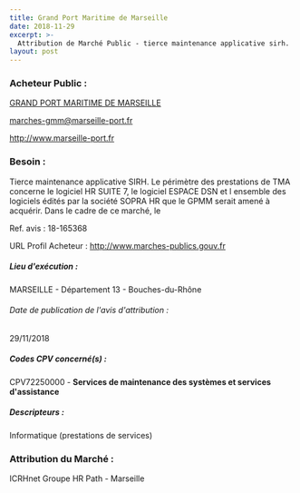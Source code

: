 ```yaml
---
title: Grand Port Maritime de Marseille
date: 2018-11-29
excerpt: >-
  Attribution de Marché Public - tierce maintenance applicative sirh.
layout: post
---
```


### Acheteur Public : 
<a href="/acheteur-34/siren-775558489"> GRAND PORT MARITIME DE MARSEILLE</a><br/>



marches-gmm@marseille-port.fr


http://www.marseille-port.fr
### Besoin :

Tierce maintenance applicative SIRH. Le périmètre des prestations de TMA concerne le logiciel HR SUITE 7, le logiciel ESPACE DSN et l ensemble des logiciels édités par la société SOPRA HR que le GPMM serait amené à acquérir. Dans le cadre de ce marché, le

Ref. avis : 18-165368

URL Profil Acheteur : http://www.marches-publics.gouv.fr

##### Lieu d'exécution :

MARSEILLE - Département 13 - Bouches-du-Rhône

###### Date de publication de l'avis d'attribution : 
29/11/2018

##### Codes CPV concerné(s) :
CPV72250000 - **Services de maintenance des systèmes et services d'assistance** <br/>

##### Descripteurs :
Informatique (prestations de services) <br/>

### Attribution du Marché :
ICRHnet Groupe HR Path -   Marseille <br/>
